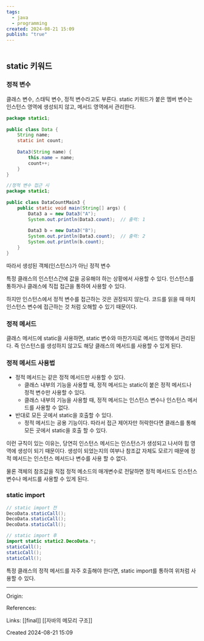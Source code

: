 ```yaml
---
tags:
  - java
  - programming
created: 2024-08-21 15:09
publish: "true"
---
```

```table-of-contents
```
## static 키워드

### 정적 변수
클래스 변수, 스태틱 변수, 정적 변수라고도 부른다.
static 키워드가 붙은 멤버 변수는 인스턴스 영역에 생성되지 않고, 메서드 영역에서 관리한다.

```java
package static1;  
  
public class Data {  
    String name;  
    static int count;  
  
    Data3(String name) {  
        this.name = name;  
        count++;  
    }  
}
```

```java
//정적 변수 접근 시
package static1;  
  
public class DataCountMain3 {  
    public static void main(String[] args) {  
        Data3 a = new Data3("A");  
        System.out.println(Data3.count);  // 출력: 1
  
        Data3 b = new Data3("B");  
        System.out.println(Data3.count);  // 출력: 2
		System.out.println(b.count);
    }  
}
```

따라서 생성된 객체(인스턴스)가 아닌 정적 변수 

특정 클래스의 인스턴스간에 값을 공유해야 하는 상황에서 사용할 수 있다. 인스턴스를 통하거나 클래스에 직접 접근을 통하여 사용할 수 있다.

하지만 인스턴스에서 정적 변수를 접근하는 것은 권장되지 않는다. 코드를 읽을 때 마치 인스턴스 변수에 접근하는 것 처럼 오해할 수 있기 때문이다.

### 정적 메서드
클래스 메서드에 static을 사용하면, static 변수와 마찬가지로 메서드 영역에서 관리된다. 즉 인스턴스를 생성하지 않고도 해당 클래스의 메서드를 사용할 수 있게 된다.

### 정적 메서드 사용법
- 정적 메서드는 같은 정적 메서드만 사용할 수 있다.
	- 클래스 내부의 기능을 사용할 때, 정적 메서드는 static이 붙은 정적 메서드나 정적 변수만 사용할 수 있다.
	- 클래스 내부의 기능을 사용할 때, 정적 메서드는 인스턴스 변수나 인스턴스 메서드를 사용할 수 없다.
- 반대로 모든 곳에서 static을 호출할 수 있다.
	- 정적 메서드는 공용 기능이다. 따라서 접근 제어자만 허락한다면 클래스를 통해 모든 곳에서 static을 호출 할 수 있다.

이런 규칙이 있는 이유는, 당연히 인스턴스 메서드는 인스턴스가 생성되고 나서야 힙 영역에 생성이 되기 때문이다. 생성이 되었는지의 여부나 참조값 자체도 모르기 때문에 정적 메서드는 인스턴스 메서드나 변수를 사용 할 수 없다.

물론 객체의 참조값을 직접 정적 메소드의 매개변수로 전달하면 정적 메서드도 인스턴스 변수나 메서드를 사용할 수 있게 된다.

### static import
```java
// static import 전
DecoData.staticCall();
DecoData.staticCall();
DecoData.staticCall();

// static import 후
import static static2.DecoData.*;
staticCall();
staticCall();
staticCall();
```
특정 클래스의 정적 메서드를 자주 호출해야 한다면, static import를 통하여 위처럼 사용할 수 있다.

---
Origin: 

References: 

Links: [[final]] [[자바의 메모리 구조]]

Created 2024-08-21 15:09